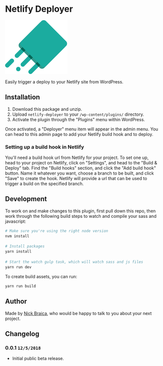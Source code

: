 # Netlify Deployer

![Deployer](assets/deployer-icon.png)

Easily trigger a deploy to your Netlify site from WordPress.

## Installation

1. Download this package and unzip.
1. Upload `netlify-deployer` to your `/wp-content/plugins/` directory.
1. Activate the plugin through the "Plugins" menu within WordPress.

Once activated, a "Deployer" menu item will appear in the admin menu. You can head to this admin page to add your Netlify build hook and to deploy.

### Setting up a build hook in Netlify

You'll need a build hook url from Netlify for your project. To set one up, head to your project on Netlify, click on "Settings", and head to the "Build & Deploy" tab. Find the "Build hooks" section, and click the "Add build hook" button. Name it whatever you want, choose a branch to be built, and click "Save" to create the hook. Netlify will provide a url that can be used to trigger a build on the specified branch.

## Development

To work on and make changes to this plugin, first pull down this repo, then work through the following build steps to watch and compile your sass and javascript:

```bash
# Make sure you're using the right node version
nvm install

# Install packages
yarn install

# Start the watch gulp task, which will watch sass and js files
yarn run dev
```

To create build assets, you can run:

```bash
yarn run build
```

## Author

Made by [Nick Braica](https://www.braican.com), who would be happy to talk to you about your next project.

## Changelog

### 0.0.1 `12/5/2018`

* Initial public beta release.